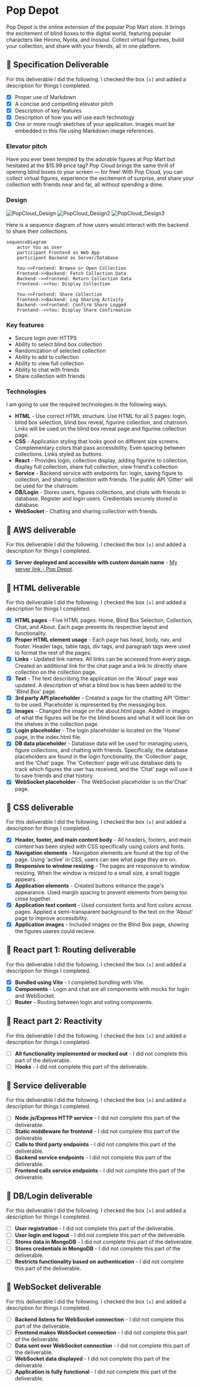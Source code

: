 # Pop Depot

Pop Depot is the online extension of the popular Pop Mart store. It brings the excitement of blind boxes to the digital world, featuring popular characters like Hirono, Nyota, and Inosoul. Collect virtual figurines, build your collection, and share with your friends, all in one platform. 



## 🚀 Specification Deliverable

For this deliverable I did the following. I checked the box `[x]` and added a description for things I completed.

- [x] Proper use of Markdown
- [x] A concise and compelling elevator pitch
- [x] Description of key features
- [x] Description of how you will use each technology
- [x] One or more rough sketches of your application. Images must be embedded in this file using Markdown image references.

### Elevator pitch

Have you ever been tempted by the adorable figures at Pop Mart but hesitated at the $15.99 price tag? Pop Cloud brings the same thrill of opening blind boxes to your screen –– for free! With Pop Cloud, you can collect virtual figures, experience the excitement of surprise, and share your collection with friends near and far, all without spending a dime.  

### Design
![PopCloud_Design](https://github.com/user-attachments/assets/a65c91f2-93d1-43bb-8de7-25c0c817815f)
![PopCloud_Design2](https://github.com/user-attachments/assets/fcc4824a-3ff5-4719-885e-3c9e10851090)
![PopCloud_Design3](https://github.com/user-attachments/assets/fa3dbaca-6e6a-4d2c-aed3-1f95a88a6500)



Here is a sequence diagram of how users would interact with the backend to share their collections.

```mermaid
sequenceDiagram
    actor You as User
    participant Frontend as Web App
    participant Backend as Server/Database

    You->>Frontend: Browse or Open Collection
    Frontend->>Backend: Fetch Collection Data
    Backend-->>Frontend: Return Collection Data
    Frontend-->>You: Display Collection

    You->>Frontend: Share Collection
    Frontend->>Backend: Log Sharing Activity
    Backend-->>Frontend: Confirm Share Logged
    Frontend-->>You: Display Share Confirmation
```

### Key features

- Secure login over HTTPS
- Ability to select blind box collection
- Randomization of selected collection
- Ability to add to collection
- Ability to view full collection
- Ability to chat with friends
- Share collection with friends

### Technologies

I am going to use the required technologies in the following ways.

- **HTML** - Use correct HTML structure. Use HTML for all 5 pages: login, blind box selection, blind box reveal, figurine collection, and chatroom. Links will be used on the blind box reveal page and figurine  collection page.
- **CSS** - Application styling that looks good on different size screens. Complementary colors that pass accessibility. Even spacing between collections. Links styled as buttons.
- **React** - Provides login, collection display, adding figurine to collection, display full collection, share full collection, view friend's collection
- **Service** - Backend service with endpoints for: login, saving figure to collection, and sharing collection with friends. The public API 'Gitter' will be used for the chatroom. 
- **DB/Login** - Stores users, figures collections, and chats with friends in database. Register and login users. Credientials securely stored in database.
- **WebSocket** - Chatting and sharing collection with friends.

## 🚀 AWS deliverable

For this deliverable I did the following. I checked the box `[x]` and added a description for things I completed.

- [x] **Server deployed and accessible with custom domain name** - [My server link - Pop Depot](https://popdepot.click/).

## 🚀 HTML deliverable

For this deliverable I did the following. I checked the box `[x]` and added a description for things I completed.

- [x] **HTML pages** - Five HTML pages: Home, Blind Box Selection, Collection, Chat, and About. Each page presents its respective layout and functionality.
- [x] **Proper HTML element usage** - Each page has head, body, nav, and footer. Header tags, table tags, div tags, and paragraph tags were used to format the rest of the pages.
- [x] **Links** - Updated link names. All links can be accessed from every page. Created an additional link for the chat page and a link to directly share collection on the collection page.
- [x] **Text** - The text describing the application on the 'About' page was updated. A description of what a blind box is has been added to the 'Blind Box' page.
- [x] **3rd party API placeholder** - Created a page for the chatting API 'Gitter' to be used. Placeholder is represented by the messaging box.
- [x] **Images** - Changed the image on the about.html page. Added in images of what the figures will be for the blind boxes and what it will look like on the shelves in the collection page. 
- [x] **Login placeholder** - The login placeholder is located on the 'Home' page, in the index.html file.
- [x] **DB data placeholder** - Database data will be used for managing users, figure collections, and chatting with friends. Specifically, the database placeholders are found in the login functionality, the 'Collection' page, and the 'Chat' page. The 'Collection' page will use database data to track which figures the user has received, and the 'Chat' page will use it to save friends and chat history.
- [x] **WebSocket placeholder** - The WebSocket placeholder is on the'Chat' page. 

## 🚀 CSS deliverable

For this deliverable I did the following. I checked the box `[x]` and added a description for things I completed.

- [x] **Header, footer, and main content body** - All headers, footers, and main content has been styled with CSS specifically using colors and fonts. 
- [x] **Navigation elements** - Navigation elements are found at the top of the page. Using 'active' in CSS, users can see what page they are on.
- [x] **Responsive to window resizing** - The pages are responsive to window resizing. When the window is resized to a small size, a small toggle appears.
- [x] **Application elements** - Created buttons enhance the page's appearance. Used margin spacing to prevent elements from being too close together. 
- [x] **Application text content** - Used consistent fonts and font colors across pages. Applied a semi-transparent background to the text on the 'About' page to improve accessibility.
- [x] **Application images** - Included images on the Blind Box page, showing the figures useres could recieve.

## 🚀 React part 1: Routing deliverable

For this deliverable I did the following. I checked the box `[x]` and added a description for things I completed.

- [x] **Bundled using Vite** - I completed bundling with Vite.
- [x] **Components** - Login and chat are all components with mocks for login and WebSocket.
- [ ] **Router** - Routing between login and voting components.

## 🚀 React part 2: Reactivity

For this deliverable I did the following. I checked the box `[x]` and added a description for things I completed.

- [ ] **All functionality implemented or mocked out** - I did not complete this part of the deliverable.
- [ ] **Hooks** - I did not complete this part of the deliverable.

## 🚀 Service deliverable

For this deliverable I did the following. I checked the box `[x]` and added a description for things I completed.

- [ ] **Node.js/Express HTTP service** - I did not complete this part of the deliverable.
- [ ] **Static middleware for frontend** - I did not complete this part of the deliverable.
- [ ] **Calls to third party endpoints** - I did not complete this part of the deliverable.
- [ ] **Backend service endpoints** - I did not complete this part of the deliverable.
- [ ] **Frontend calls service endpoints** - I did not complete this part of the deliverable.

## 🚀 DB/Login deliverable

For this deliverable I did the following. I checked the box `[x]` and added a description for things I completed.

- [ ] **User registration** - I did not complete this part of the deliverable.
- [ ] **User login and logout** - I did not complete this part of the deliverable.
- [ ] **Stores data in MongoDB** - I did not complete this part of the deliverable.
- [ ] **Stores credentials in MongoDB** - I did not complete this part of the deliverable.
- [ ] **Restricts functionality based on authentication** - I did not complete this part of the deliverable.

## 🚀 WebSocket deliverable

For this deliverable I did the following. I checked the box `[x]` and added a description for things I completed.

- [ ] **Backend listens for WebSocket connection** - I did not complete this part of the deliverable.
- [ ] **Frontend makes WebSocket connection** - I did not complete this part of the deliverable.
- [ ] **Data sent over WebSocket connection** - I did not complete this part of the deliverable.
- [ ] **WebSocket data displayed** - I did not complete this part of the deliverable.
- [ ] **Application is fully functional** - I did not complete this part of the deliverable.
